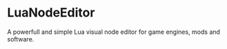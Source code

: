 # LuaNodeEditor
A powerfull and simple Lua visual node editor for game engines, mods and software. 
